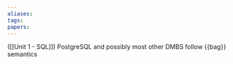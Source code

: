 ```yaml
---
aliases: 
tags: 
papers:
---
```

([[Unit 1 - SQL]]) PostgreSQL and possibly most other DMBS follow {{bag}} semantics